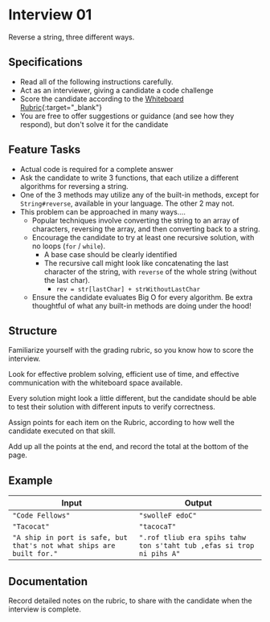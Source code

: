 # Interview 01

Reverse a string, three different ways.

## Specifications

- Read all of the following instructions carefully. 
- Act as an interviewer, giving a candidate a code challenge
- Score the candidate according to the [Whiteboard Rubric](https://docs.google.com/spreadsheets/d/1scthkmARfzAFZrSYAp6LA2coOaoWUWbSzMbtIU4jcHw){:target="_blank"}
- You are free to offer suggestions or guidance (and see how they respond),  but don't solve it for the candidate

## Feature Tasks

- Actual code is required for a complete answer  
- Ask the candidate to write 3 functions, that each utilize a different algorithms for reversing a string.
- One of the 3 methods may utilize any of the built-in methods, except for `String#reverse`, available in your language. The other 2 may not. 
- This problem can be approached in many ways....
  - Popular techniques involve converting the string to an array of characters, reversing the array, and then converting back to a string. 
  - Encourage the candidate to try at least one recursive solution, with no loops (`for` / `while`).
    - A base case should be clearly identified
    - The recursive call might look like concatenating the last character of the string, with `reverse` of the whole string (without the last char). 
      - `rev = str[lastChar] + strWithoutLastChar`
  - Ensure the candidate evaluates Big O for every algorithm. Be extra thoughtful of what any built-in methods are doing under the hood! 

## Structure 

Familiarize yourself with the grading rubric, so you know how to score the interview. 

Look for effective problem solving, efficient use of time, and effective communication with the whiteboard space available. 

Every solution might look a little different, but the candidate should be able to test their solution with different inputs to verify correctness.

Assign points for each item on the Rubric, according to how well the candidate executed on that skill. 

Add up all the points at the end, and record the total at the bottom of the page.

## Example

| Input | Output |
|-----|----| 
| `"Code Fellows"` | `"swolleF edoC"` |
| `"Tacocat"` | `"tacocaT"` |
| `"A ship in port is safe, but that's not what ships are built for."` | `".rof tliub era spihs tahw ton s'taht tub ,efas si trop ni pihs A"` |

## Documentation

Record detailed notes on the rubric, to share with the candidate when the interview is complete. 
